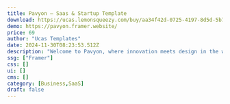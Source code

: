 ```yaml
---
title: Pavyon — Saas & Startup Template
download: https://ucas.lemonsqueezy.com/buy/aa34f42d-0725-4197-8d5d-5b70a4e07b3d
demo: https://pavyon.framer.website/
price: 69
author: "Ucas Templates"
date: 2024-11-30T08:23:53.512Z
description: "Welcome to Pavyon, where innovation meets design in the world of Saas and startup website templates. Fuel your entrepreneurial journey with our meticulously crafted and fully customizable template."
ssg: ["Framer"]
css: []
ui: []
cms: []
category: [Business,SaaS]
draft: false
---
```

